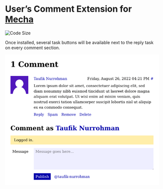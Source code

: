User’s Comment Extension for [Mecha](https://github.com/mecha-cms/mecha)
========================================================================

![Code Size](https://img.shields.io/github/languages/code-size/mecha-cms/x.user.comment?color=%23444&style=for-the-badge)

Once installed, several task buttons will be available next to the reply task on every comment section.

![User’s Comment](index.png?v=2022-10-09)
